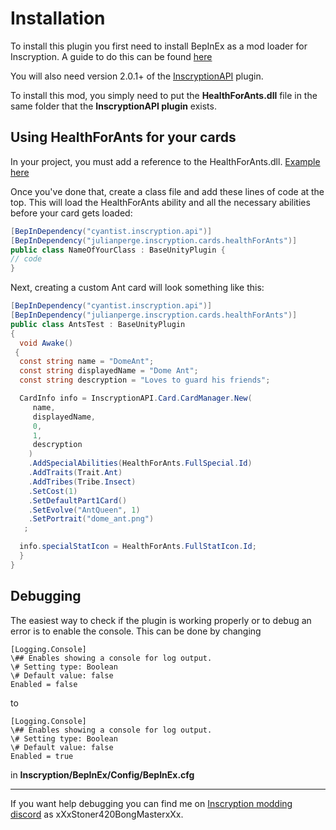 # Installation

To install this plugin you first need to install BepInEx as a mod loader for Inscryption. A guide to do this can be
found [here](https://docs.bepinex.dev/articles/user_guide/installation/index.html#where-to-download-bepinex)

You will also need version 2.0.1+ of the [InscryptionAPI](https://github.com/ScottWilson0903/InscryptionAPI) plugin.

To install this mod, you simply need to put the **HealthForAnts.dll** file in the same folder that the **InscryptionAPI
plugin** exists.

## Using HealthForAnts for your cards

In your project, you must add a reference to the
HealthForAnts.dll. [Example here](https://github.com/julian-perge/InscryptionMods/blob/main/Cards_And_Abilities/AntsTest/AntsTest.cs)

Once you've done that, create a class file and add these lines of code at the top. This will load the HealthForAnts
ability and all the necessary abilities before your card gets loaded:

```c#
[BepInDependency("cyantist.inscryption.api")]
[BepInDependency("julianperge.inscryption.cards.healthForAnts")]
public class NameOfYourClass : BaseUnityPlugin {
// code
}
```

Next, creating a custom Ant card will look something like this:

```c#
[BepInDependency("cyantist.inscryption.api")]
[BepInDependency("julianperge.inscryption.cards.healthForAnts")]
public class AntsTest : BaseUnityPlugin
{
  void Awake()
 {
  const string name = "DomeAnt";
  const string displayedName = "Dome Ant";
  const string descryption = "Loves to guard his friends";

  CardInfo info = InscryptionAPI.Card.CardManager.New(
     name,
     displayedName,
     0,
     1,
     descryption
    )
    .AddSpecialAbilities(HealthForAnts.FullSpecial.Id)
    .AddTraits(Trait.Ant)
    .AddTribes(Tribe.Insect)
    .SetCost(1)
    .SetDefaultPart1Card()
    .SetEvolve("AntQueen", 1)
    .SetPortrait("dome_ant.png")
   ;

  info.specialStatIcon = HealthForAnts.FullStatIcon.Id;
  }
}
```

## Debugging

The easiest way to check if the plugin is working properly or to debug an error is to enable the console. This can be
done by changing

```
[Logging.Console]
\## Enables showing a console for log output.
\# Setting type: Boolean
\# Default value: false
Enabled = false
```

to

```
[Logging.Console]
\## Enables showing a console for log output.
\# Setting type: Boolean
\# Default value: false
Enabled = true
```

in **Inscryption/BepInEx/Config/BepInEx.cfg**

---

If you want help debugging you can find me on [Inscryption modding discord](https://discord.gg/QrJEF5Denm) as
xXxStoner420BongMasterxXx.
